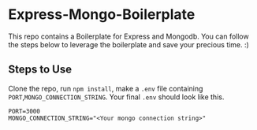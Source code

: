 # Express-Mongo-Boilerplate
This repo contains a Boilerplate for Express and Mongodb. You can follow the steps below to leverage the boilerplate and save your precious time. :)
## Steps to Use
Clone the repo, run `npm install`, make a `.env` file containing `PORT`,`MONGO_CONNECTION_STRING`. Your final `.env` should look like this.
```
PORT=3000
MONGO_CONNECTION_STRING="<Your mongo connection string>"
```
